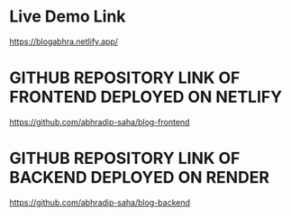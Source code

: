 # Live Demo Link

https://blogabhra.netlify.app/

# GITHUB REPOSITORY LINK OF FRONTEND DEPLOYED ON NETLIFY

https://github.com/abhradip-saha/blog-frontend


# GITHUB REPOSITORY LINK OF BACKEND DEPLOYED ON RENDER

https://github.com/abhradip-saha/blog-backend
